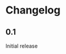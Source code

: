 # Changelog

<!-- <START NEW CHANGELOG ENTRY> -->

## 0.1

Initial release

<!-- <END NEW CHANGELOG ENTRY> -->
